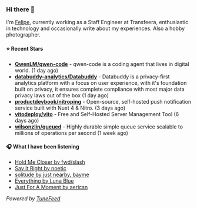 ### Hi there 👋

I'm [Felipe](https://felipevm.com), currently working as a Staff Engineer at Transfeera, enthusiastic in technology and occasionally write about my experiences. Also a hobby photographer.

#### ⭐ Recent Stars
- **[QwenLM/qwen-code](https://github.com/QwenLM/qwen-code)** - qwen-code is a coding agent that lives in digital world. (1 day ago)
- **[databuddy-analytics/Databuddy](https://github.com/databuddy-analytics/Databuddy)** - Databuddy is a privacy-first analytics platform with a focus on user experience, with it&#39;s foundation built on privacy, it ensures complete compliance with most major data privacy laws out of the box (1 day ago)
- **[productdevbook/nitroping](https://github.com/productdevbook/nitroping)** - Open-source, self-hosted push notification service built with Nuxt 4 &amp; Nitro. (3 days ago)
- **[vitodeploy/vito](https://github.com/vitodeploy/vito)** - Free and Self-Hosted  Server Management Tool (6 days ago)
- **[wilsonzlin/queued](https://github.com/wilsonzlin/queued)** - Highly durable simple queue service scalable to millions of operations per second (1 week ago)

#### 🎧 What I have been listening
- [Hold Me Closer by fwd/slash](https://open.spotify.com/track/0CJkhThcJlUCRzb3CioKwn)
- [Say It Right by noetic](https://open.spotify.com/track/4lrk4MonVk7yYrcQvoqbuX)
- [solitude by just nearby, bayme](https://open.spotify.com/track/0wFcvbheLEZSvhy5FArEBH)
- [Everything by Luna Blue](https://open.spotify.com/track/2ghq9KEbANGTVb0DSYmVbv)
- [Just For A Moment by aericsn](https://open.spotify.com/track/15vGiPoZkC4GN09hVCFAuF)

_Powered by [TuneFeed](https://tunefeed.app?ref=github.com)_
